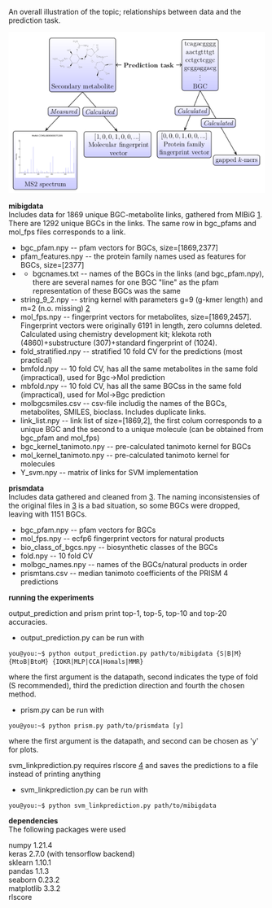 An overall illustration of the topic; relationships between data and the prediction task. 

![alt txt](https://github.com/minjoks/masters_thesis/blob/main/dataview.png?raw=true)




**mibigdata**  
Includes data for 1869 unique BGC-metabolite links, gathered from MIBiG [1](https://mibig.secondarymetabolites.org/download). There are 1292 unique BGCs in the links. The same row in bgc_pfams and mol_fps files corresponds to a link.


* bgc_pfam.npy -- pfam vectors for BGCs, size=[1869,2377] 
* pfam_features.npy -- the protein family names used as features for BGCs, size=[2377]
* * bgcnames.txt -- names of the BGCs in the links (and bgc_pfam.npy), there are several names for one BGC "line" as the pfam representation of these BGCs was the same 
* string_9_2.npy -- string kernel with parameters g=9 (g-kmer length) and m=2 (n.o. missing) [2](https://github.com/QData/FastSK)  
* mol_fps.npy -- fingerprint vectors for metabolites, size=[1869,2457]. Fingerprint vectors were originally 6191 in length, zero columns deleted. Calculated using chemistry development kit; klekota roth (4860)+substructure (307)+standard fingerprint of (1024). 
* fold_stratified.npy -- stratified 10 fold CV for the predictions (most practical)
* bmfold.npy -- 10 fold CV, has all the same metabolites in the same fold (impractical), used for Bgc->Mol prediction
* mbfold.npy --  10 fold CV, has all the same BGCss in the same fold (impractical), used for Mol->Bgc prediction
* molbgcsmiles.csv -- csv-file includig the names of the BGCs, metabolites, SMILES, bioclass. Includes duplicate links. 
* link_list.npy -- link list of size=[1869,2], the first colum corresponds to a unique BGC and the second to a unique molecule (can be obtained from bgc_pfam and mol_fps)
* bgc_kernel_tanimoto.npy -- pre-calculated tanimoto kernel for BGCs 
* mol_kernel_tanimoto.npy -- pre-calculated tanimoto kernel for molecules
* Y_svm.npy -- matrix of links for SVM implementation

**prismdata**  
Includes data gathered and cleaned from [3](https://zenodo.org/record/3985982#.YbjNSJFByV4). The naming inconsistensies of the original files in [3](https://zenodo.org/record/3985982#.YbjNSJFByV4) is a bad situation, so some BGCs were dropped, leaving with 1151 BGCs.  

* bgc_pfam.npy -- pfam vectors for BGCs
* mol_fps.npy -- ecfp6 fingerprint vectors for natural products
* bio_class_of_bgcs.npy -- biosynthetic classes of the BGCs
* fold.npy -- 10 fold CV 
* molbgc_names.npy -- names of the BGCs/natural products in order
* prismtans.csv -- median tanimoto coefficients of the PRISM 4 predictions  

**running the experiments**  

output_prediction and prism print top-1, top-5, top-10 and top-20 accuracies.  

* output_prediction.py can be run with 
```console
you@you:~$ python output_prediction.py path/to/mibigdata {S|B|M} {MtoB|BtoM} {IOKR|MLP|CCA|Homals|MMR} 
```

where the first argument is the datapath, second indicates the type of fold (S recommended), third the prediction direction and fourth the chosen method. 

* prism.py can be run with 
```console
you@you:~$ python prism.py path/to/prismdata [y]
```
where the first argument is the datapath, and second can be chosen as 'y' for plots.  


svm_linkprediction.py requires rlscore  [4](https://github.com/aatapa/RLScore) and saves the predictions to a file instead of printing anything
* svm_linkprediction.py can be run with 
```console
you@you:~$ python svm_linkprediction.py path/to/mibigdata
```

**dependencies**  
The following packages were used  

numpy 1.21.4  
keras 2.7.0 (with tensorflow backend)  
sklearn 1.10.1  
pandas 1.1.3  
seaborn 0.23.2  
matplotlib 3.3.2  
rlscore


